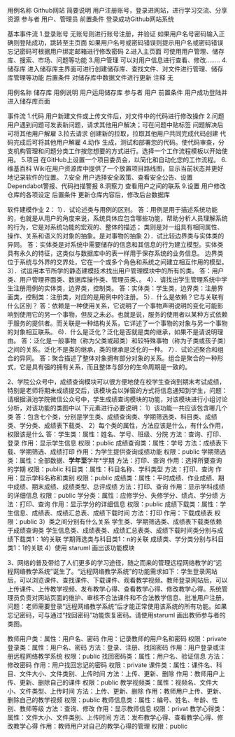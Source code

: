 用例名称	Github网站
简要说明	用户注册账号，登录进网站，进行学习交流、分享资源
参与者	用户、管理员
前置条件	登录成功Github网站系统

基本事件流	1.登录账号
	无账号则进行账号注册，并验证
	如果用户名号密码输入正确则登陆成功，跳转至主页面
	如果用户名号或密码错误则提示用户名或密码错误
	忘记密码可根据用户绑定邮箱进行修改密码
	2.进入主页面
	可使用用户管理、储存库、搜索、市场、问题等功能
	3.用户管理
	可以对用户信息进行查看、修改........
	4.储存库
	进入储存库主界面可进行创建储存库、查找文件、对文件进行管理、储存库管理等功能
后置条件	对储存库中数据文件进行更新
注释	无

用例名称	储存库
用例说明	用户运用储存库
参与者	用户
前置条件	用户成功登陆并进入储存库页面

事件流	1.代码
	用户新建文件或上传文件后，对文件中的代码进行修改操作
	2.问题
	用户遇到问题可发表新问题，请求其他用户解决；可在问题中贴标签
	问题解决后可将其他用户解雇
	3.拉去请求
	创建新的拉取，拉取其他用户共同完成代码创建
	代码完成后可将其他用户解雇
	4.动作
	生成，测试和部署您的代码。使代码审查，分支机构管理和问题分类工作按您想要的方式进行。选择一个工作流程模板以开始使用。
	5.项目
	在GitHub上设置一个项目委员会，以简化和自动化您的工作流程。
	6.维基百科
	Wiki在用户资源库中提供了一个放置项目路线图，显示当前状态并更好地记录软件的位置。
	7.安全
	用户选择安全政策、查看安全公告、设置Dependabot警报、代码扫描警报
	8.洞察力
	查看用户之间的联系
	9.设置
	用户修改仓库的各项设定
后置条件	更新仓库内容后，修改后台数据库

软件建模作业 2：
1）．试论述类与用例的区别。
答：用例是用于描述系统功能的，也就是从用户的角度来说，系统具体应包含哪些功能，帮助分析人员理解系统的行为，它是对系统功能的宏观的、整体的描述；
类则是对一组具有相同属性、操作、关系和语义的对象的抽象。是对事物的抽象
2）．试比较边界类与实体类的异同。
答：实体类是对系统中需要储存的信息和其信息的行为建立模型。实体类具有永久的特征，这类似与数据库中的表一样用于保存系统的业务信息。
边界类位于系统与外界的交界处，它在一个或多个角色和系统之间建立相互作用的模型。
3）．试运用本节所学的静态建模技术找出用户管理模块中的所有的类。
答：用户类、用户管理界面类、数据库操作类、管理员类、。
4）．请找出学生管理系统中学生注册用例的实体类，边界类，控制类。
答：实体类：学生类，边界类：注册界面类，控制类：注册类，对应的是用例中的注册。
5）．什么是依赖？它与关联有什么区别？
答：依赖是一种使用关系，它说明了一个事物声明说明的变化可能影响到使用它的另一个事物，但反之未必。也就是说，服务的使用者以某种方式依赖于服务的提供者。而关联是一种结构关系，它详述了一个事物的对象与另一个事物的对象相互联系。
6)．什么是泛化？泛化是否就是类的继承，如果不是请说明理由。
答：泛化是一般事物（称为父类或超类）和较特殊事物（称为子类或孩子类）之间的关系。泛化不是类的继承，类的继承是泛化的一种。
7）．试论述聚合和组合的异同。
答：聚合描述了整体对象拥有部分对象的关系。组合是聚合的一种形式，它是具有强的拥有关系，而且整体与部分的生命周期是一致的。


2、学院公众号中，成绩查询模块可以很方便地使在校学生查询到期末考试成绩，特别是老师将期末成绩提交后，该模块会以弹窗的方式将信息通知到学生，问题：请根据滇池学院微信公众号中，学生成绩查询模块的功能，对该模块进行小组讨论分析，对该功能的类图中以
下元素进行必要说明：
1）该功能一共应该包含哪几个类
答：包含七个类，分别是学生类、成绩查询类、学期筛选类、科目类、成绩类、学分类、成绩表下载类、
2）每个类的属性，方法应该是什么，有什么作用，权限该是什么
答：学生类：属性：姓名、学号、班级、分院
            方法：查询、打印、登录
            作用：显示学生信息
            权限：public
   成绩查询类：属性：学号
               方法：成绩表下载、学期筛选、成绩打印
               作用：为学生提供查询成绩功能
               权限：public
   学期筛选类：属性：全部数据、**学年至**学年*学期
               方法：打印、查询
               作用：选择所要查询的学期
               权限：public
科目类：属性：科目名称、学科类型
            方法：打印、查询
            作用：显示学科名称和类别
            权限：public
成绩类：属性：平时成绩、作业成绩、期中成绩、期末成绩、成绩类型、总评成绩
            方法：打印、查询
            作用：显示学科成绩的详细信息
            权限：public
学分类：属性：应修学分、失修学分、绩点、学分绩
方法：打印、查询
作用：显示学分的详细信息
权限：public
成绩下载类：属性：学生信息、成绩表、成绩汇总表、成绩下载时间
            方法：打印
            作用：下载成绩表
            权限：public
3）类之间分别有什么关系
学生类、学期筛选类、成绩表下载类依赖于成绩查询类
学生信息类、成绩表类、成绩汇总表类、成绩下载时间类分别与成绩下载类1：1的关联
学期筛选类与科目类1：n的关联
成绩类、学分类分别与科目类1：1的关联
4）使用 staruml 画出该功能模块





3、网络的普及带给了人们更多的学习途径，随之而来的管理远程网络教学的“远程网络教学系统”诞生了。“远程网络教学系统”的功能需求如下：学生登录网站后，可以浏览课件、查找课件、下载课件、观看教学视频。教师登录网站后，可以上传课件、上传教学视频、发布教学心得、查看教学心得、修改教学心得。系统管理员负责对网站页面的维护、审核不合法课件和不合法教学信息、批准用户注册。
问题：老师需要登录“远程网络教学系统”后才能正常使用该系统的所有功能。如果忘记密码，可与通过“找回密码”功能恢复密码。请使用staruml 画出教师参与者的类图。

教师用户类：属性：用户名、密码
            作用：记录教师的用户名和密码
            权限：private
登录类：属性：用户名、密码
        方法：登录、注册、找回密码
        作用：用户登录或注册远程网络教学系统
        权限：public
找回密码类：属性：用户名、验证信息
            方法：修改密码
            作用：用户找回忘记的密码
            权限：private
课件类：属性：课件名、科目、文件大小、文件类别、上传时间
        方法：上传、更新、删除
        作用：教师用户上传、更新、删除自己的课件
         权限：public
教学视频类：属性：视频名、文件大小、文件类型、上传时间
            方法：上传、更新、删除
            作用：教师用户上传、更新、删除自己的教学视频
            权限：public
教师信息类：属性：编号、姓名、年龄、性别、教师等级
            方法：查询、修改
            作用：显示教师信息
            权限：privat
教学心得类：属性：文件大小、文件类别、上传时间
            方法：发布教学心得、查看教学心得、修改教学心得
            作用：教师用户对自己的教学心得的管理
            权限：public
